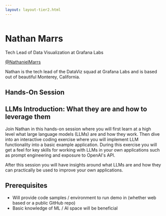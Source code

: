 ```yaml
---
layout: layout-tier2.html
---
```

<div class="container section featured-speaker">
   <div class="row">
     <div class="col-xs-12 col-sm-2 new-img-container">
       <img class="new-speaker-page-img nathan-marrs" />
       </div>
     <div class="col-xs-12 col-sm-10 copy-container">
       <h1 class="speaker-header">Nathan Marrs</h1>
       <span class="speaker-subtitle">Tech Lead of Data Visualization at Grafana Labs</span>
       <p><a href="https://twitter.com/NathanielMarrs" target=”_blank”>@NathanielMarrs</a></p>
       <p>Nathan is the tech lead of the DataViz squad at Grafana Labs and is based out of beautiful Monterey, California.</p>
       <h2>Hands-On Session</h2>
<h2 class="gold">LLMs Introduction: What they are and how to leverage them</h2>
       <p>Join Nathan in this hands-on session where you will first learn at a high level what large language models (LLMs) are and how they work. Then dive into an interactive coding exercise where you will implement LLM functionality into a basic example application. During this exercise you will get a feel for key skills for working with LLMs in your own applications such as prompt engineering and exposure to OpenAI's API.</p>
        <p>After this session you will have insights around what LLMs are and how they can practically be used to improve your own applications.</p>
        <h2>Prerequisites</h2>
        <ul>
            <li>Will provide code samples / environment to run demo in (whether web based or a public GitHub repo)</li>
            <li>Basic knowledge of ML / AI space will be beneficial</li>
        </ul>
     </div>
   </div>
 </div>